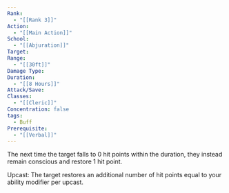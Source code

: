 ```yaml
---
Rank:
  - "[[Rank 3]]"
Action:
  - "[[Main Action]]"
School:
  - "[[Abjuration]]"
Target: 
Range:
  - "[[30ft]]"
Damage Type: 
Duration:
  - "[[8 Hours]]"
Attack/Save: 
Classes:
  - "[[Cleric]]"
Concentration: false
tags:
  - Buff
Prerequisite:
  - "[[Verbal]]"
---
```

The next time the target falls to 0 hit points within the duration, they instead remain conscious and restore 1 hit point.

Upcast: The target restores an additional number of hit points equal to your ability modifier per upcast.